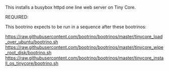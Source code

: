 This installs a busybox httpd one line web server on Tiny Core.

REQUIRED:

This bootrino expects to be run in a sequence after these bootrinos:

https://raw.githubusercontent.com/bootrino/bootrinos/master/tinycore_load_over_ubuntu/bootrino.sh
https://raw.githubusercontent.com/bootrino/bootrinos/master/tinycore_wipe_root_disk/bootrino.sh
https://raw.githubusercontent.com/bootrino/bootrinos/master/tinycore_install_os_tinycore/bootrino.sh


